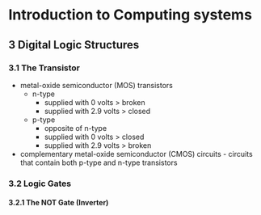# Introduction to Computing systems

## 3 Digital Logic Structures
### 3.1 The Transistor
- metal-oxide semiconductor (MOS) transistors
  - n-type
    - supplied with 0 volts > broken
    - supplied with 2.9 volts > closed
  - p-type
    - opposite of n-type
    - supplied with 0 volts > closed
    - supplied with 2.9 volts > broken
- complementary metal-oxide semiconductor (CMOS) circuits - circuits that contain both p-type and n-type transistors

### 3.2 Logic Gates
#### 3.2.1 The NOT Gate (Inverter)
